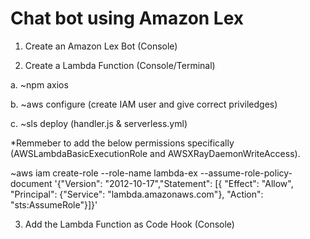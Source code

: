 # Chat bot using Amazon Lex

1. Create an Amazon Lex Bot (Console)

2. Create a Lambda Function (Console/Terminal)

a. ~npm axios

b. ~aws configure (create IAM user and give correct priviledges)


c. ~sls deploy 	(handler.js & serverless.yml)

*Remmeber to add the below permissions specifically (AWSLambdaBasicExecutionRole and AWSXRayDaemonWriteAccess).

~aws iam create-role --role-name lambda-ex --assume-role-policy-document '{"Version": "2012-10-17","Statement": [{ "Effect": "Allow", "Principal": {"Service": "lambda.amazonaws.com"}, "Action": "sts:AssumeRole"}]}'

3. Add the Lambda Function as Code Hook (Console)

